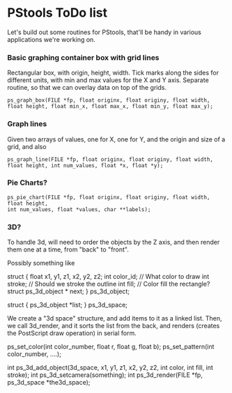 # PStools ToDo list

Let's build out some routines for PStools, that'll be handy in various
applications we're working on.

### Basic graphing container box with grid lines

Rectangular box, with origin, height, width.  Tick marks along the
sides for different units, with min and max values for the X and Y
axis.  Separate routine, so that we can overlay data on top of the
grids.

```
ps_graph_box(FILE *fp, float originx, float originy, float width, float height, float min_x, float max_x, float min_y, float max_y);
```

### Graph lines

Given two arrays of values, one for X, one for Y, and the origin
and size of a grid, and also

```
ps_graph_line(FILE *fp, float originx, float originy, float width, float height, int num_values, float *x, float *y);
```

### Pie Charts?

```
ps_pie_chart(FILE *fp, float originx, float originy, float width, float height,
int num_values, float *values, char **labels);
```

### 3D?

To handle 3d, will need to order the objects by the Z axis, and then render them one at a time, from "back" to "front".

Possibly something like

struct
{
float x1, y1, z1, x2, y2, z2;
int color_id;  // What color to draw
int stroke; // Should we stroke the outline
int fill;  // Color fill the rectangle?
struct ps_3d_object * next;
} ps_3d_object;

struct
{
ps_3d_object *list;
} ps_3d_space;

We create a "3d space" structure, and add items to it as a linked list.  Then, we call 3d_render, and it sorts the list from the back, and renders (creates the PostScript draw operation) in serial form.

ps_set_color(int color_number, float r, float g, float b);
ps_set_pattern(int color_number, ....);

int ps_3d_add_object(3d_space, x1, y1, z1, x2, y2, z2, int color, int fill, int stroke);
int ps_3d_setcamera(something);
int ps_3d_render(FILE *fp, ps_3d_space *the3d_space);



